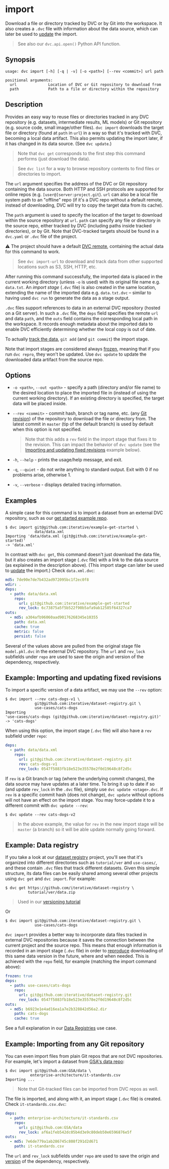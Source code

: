 # import

Download a file or directory tracked by DVC or by Git into the
<abbr>workspace</abbr>. It also creates a `.dvc` file with information about the
data source, which can later be used to [update](/doc/command-reference/update)
the import.

> See also our `dvc.api.open()` Python API function.

## Synopsis

```usage
usage: dvc import [-h] [-q | -v] [-o <path>] [--rev <commit>] url path

positional arguments:
  url              Location of DVC or Git repository to download from
  path             Path to a file or directory within the repository
```

## Description

Provides an easy way to reuse files or directories tracked in any <abbr>DVC
repository</abbr> (e.g. datasets, intermediate results, ML models) or Git
repository (e.g. source code, small image/other files). `dvc import` downloads
the target file or directory (found at `path` in `url`) in a way so that it's
tracked with DVC, becoming a local <abbr>data artifact</abbr>. This also permits
updating the import later, if it has changed in its data source. (See
`dvc update`.)

> Note that `dvc get` corresponds to the first step this command performs (just
> download the data).

> See `dvc list` for a way to browse repository contents to find files or
> directories to import.

The `url` argument specifies the address of the DVC or Git repository containing
the data source. Both HTTP and SSH protocols are supported for online repos
(e.g. `[user@]server:project.git`). `url` can also be a local file system path
to an "offline" repo (if it's a DVC repo without a default remote, instead of
downloading, DVC will try to copy the target data from its <abbr>cache</abbr>).

The `path` argument is used to specify the location of the target to download
within the source repository at `url`. `path` can specify any file or directory
in the source repo, either tracked by DVC (including paths inside tracked
directories), or by Git. Note that DVC-tracked targets should be found in a
`dvc.yaml` or `.dvc` file of the project.

⚠️ The project should have a default
[DVC remote](/doc/command-reference/remote), containing the actual data for this
command to work.

> See `dvc import-url` to download and track data from other supported locations
> such as S3, SSH, HTTP, etc.

After running this command successfully, the imported data is placed in the
current working directory (unless `-o` is used) with its original file name e.g.
`data.txt`. An _import stage_ (`.dvc` file) is also created in the same
location, extending the name of the imported data e.g. `data.txt.dvc` – similar
to having used `dvc run` to generate the data as a stage <abbr>output</abbr>.

`.dvc` files support references to data in an external DVC repository (hosted on
a Git server). In such a `.dvc` file, the `deps` field specifies the remote
`url` and data `path`, and the `outs` field contains the corresponding local
path in the <abbr>workspace</abbr>. It records enough metadata about the
imported data to enable DVC efficiently determining whether the local copy is
out of date.

To actually [track the data](/doc/tutorials/get-started/data-versioning),
`git add` (and `git commit`) the import stage.

Note that import stages are considered always
[frozen](/doc/command-reference/freeze), meaning that if you run `dvc repro`,
they won't be updated. Use `dvc update` to update the downloaded data artifact
from the source repo.

## Options

- `-o <path>`, `--out <path>` - specify a path (directory and/or file name) to
  the desired location to place the imported file in (instead of using the
  current working directory). If an existing directory is specified, the target
  data will be placed inside.

- `--rev <commit>` - commit hash, branch or tag name, etc. (any
  [Git revision](https://git-scm.com/docs/revisions)) of the repository to
  download the file or directory from. The latest commit in `master` (tip of the
  default branch) is used by default when this option is not specified.

  > Note that this adds a `rev` field in the import stage that fixes it to the
  > revision. This can impact the behavior of `dvc update` (see the
  > [Importing and updating fixed revisions](#example-importing-and-updating-fixed-revisions)
  > example below).

- `-h`, `--help` - prints the usage/help message, and exit.

- `-q`, `--quiet` - do not write anything to standard output. Exit with 0 if no
  problems arise, otherwise 1.

- `-v`, `--verbose` - displays detailed tracing information.

## Examples

A simple case for this command is to import a dataset from an external <abbr>DVC
repository</abbr>, such as our
[get started example repo](https://github.com/iterative/example-get-started).

```dvc
$ dvc import git@github.com:iterative/example-get-started \
             data/data.xml
Importing 'data/data.xml (git@github.com:iterative/example-get-started)'
-> 'data.xml'
```

In contrast with `dvc get`, this command doesn't just download the data file,
but it also creates an import stage (`.dvc` file) with a link to the data source
(as explained in the description above). (This import stage can later be used to
[update](/doc/command-reference/update) the import.) Check `data.xml.dvc`:

```yaml
md5: 7de90e7de7b432ad972095bc1f2ec0f8
wdir: .
deps:
  - path: data/data.xml
    repo:
      url: git@github.com:iterative/example-get-started
      rev_lock: 6c73875a5f5b522f90b5afa9ab12585f64327ca7
outs:
  - md5: a304afb96060aad90176268345e10355
    path: data.xml
    cache: true
    metric: false
    persist: false
```

Several of the values above are pulled from the original stage file
`model.pkl.dvc` in the external DVC repository. The `url` and `rev_lock`
subfields under `repo` are used to save the origin and version of the
dependency, respectively.

## Example: Importing and updating fixed revisions

To import a specific version of a <abbr>data artifact</abbr>, we may use the
`--rev` option:

```dvc
$ dvc import --rev cats-dogs-v1 \
             git@github.com:iterative/dataset-registry.git \
             use-cases/cats-dogs
Importing
'use-cases/cats-dogs (git@github.com:iterative/dataset-registry.git)'
-> 'cats-dogs'
```

When using this option, the import stage (`.dvc` file) will also have a `rev`
subfield under `repo`:

```yaml
deps:
  - path: data/data.xml
    repo:
      url: git@github.com:iterative/dataset-registry.git
      rev: cats-dogs-v1
      rev_lock: 0547f5883fb18e523e35578e2f0d19648c8f2d5c
```

If `rev` is a Git branch or tag (where the underlying commit changes), the data
source may have updates at a later time. To bring it up to date if so (and
update `rev_lock` in the `.dvc` file), simply use `dvc update <stage>.dvc`. If
`rev` is a specific commit hash (does not change), `dvc update` without options
will not have an effect on the import stage. You may force-update it to a
different commit with `dvc update --rev`:

```dvc
$ dvc update --rev cats-dogs-v2
```

> In the above example, the value for `rev` in the new import stage will be
> `master` (a branch) so it will be able update normally going forward.

## Example: Data registry

If you take a look at our
[dataset registry](https://github.com/iterative/dataset-registry)
<abbr>project</abbr>, you'll see that it's organized into different directories
such as `tutorial/ver` and `use-cases/`, and these contain `.dvc` files that
track different datasets. Given this simple structure, its data files can be
easily shared among several other projects using `dvc get` and `dvc import`. For
example:

```dvc
$ dvc get https://github.com/iterative/dataset-registry \
          tutorial/ver/data.zip
```

> Used in our [versioning tutorial](/doc/tutorials/versioning)

Or

```dvc
$ dvc import git@github.com:iterative/dataset-registry.git \
             use-cases/cats-dogs
```

`dvc import` provides a better way to incorporate data files tracked in external
<abbr>DVC repositories</abbr> because it saves the connection between the
current project and the source repo. This means that enough information is
recorded in an import stage (`.dvc` file) in order to
[reproduce](/doc/command-reference/repro) downloading of this same data version
in the future, where and when needed. This is achieved with the `repo` field,
for example (matching the import command above):

```yaml
frozen: true
deps:
  - path: use-cases/cats-dogs
    repo:
      url: git@github.com:iterative/dataset-registry.git
      rev_lock: 0547f5883fb18e523e35578e2f0d19648c8f2d5c
outs:
  - md5: b6923e1e4ad16ea1a7e2b328842d56a2.dir
    path: cats-dogs
    cache: true
```

See a full explanation in our [Data Registries](/doc/use-cases/data-registries)
use case.

## Example: Importing from any Git repository

You can even import files from plain Git repos that are not <abbr>DVC
repositories</abbr>. For example, let's import a dataset from
[GSA's data repo](https://github.com/GSA/data):

```dvc
$ dvc import git@github.com:GSA/data \
           enterprise-architecture/it-standards.csv
Importing ...
```

> Note that Git-tracked files can be imported from DVC repos as well.

The file is imported, and along with it, an import stage (`.dvc` file) is
created. Check `it-standards.csv.dvc`:

```yaml
deps:
  - path: enterprise-architecture/it-standards.csv
    repo:
      url: git@github.com:GSA/data
      rev_lock: af6a1feb542dc05b4d3e9c80deb50e6596876e5f
outs:
  - md5: 7e6de779a1ab286745c808f291d2d671
    path: it-standards.csv
```

The `url` and `rev_lock` subfields under `repo` are used to save the origin and
[version](https://git-scm.com/docs/revisions) of the dependency, respectively.
